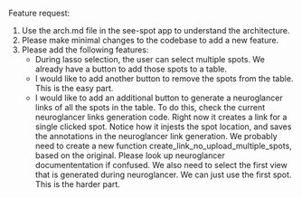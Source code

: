 Feature request:

1. Use the arch.md file in the see-spot app to understand the architecture.
2. Please make minimal changes to the codebase to add a new feature.
3. Please add the following features:
    + During lasso selection, the user can select multiple spots. We already have a button to add those spots to a table. 
    + I would like to add another button to remove the spots from the table. This is the easy part.
    + I would like to add an additional button to generate a neuroglancer links of all the spots in the table. To do this, check the current neuroglancer links generation code. Right now it creates a link for a single clicked spot. Notice how it injests the spot location, and saves the annotations in the neuroglancer link generation. We probably need to create a new function create_link_no_upload_multiple_spots, based on the original. Please look up neuroglancer documententation if confused. We also need to select the first view that is generated during neuroglancer. We can just use the first spot. This is the harder part.
